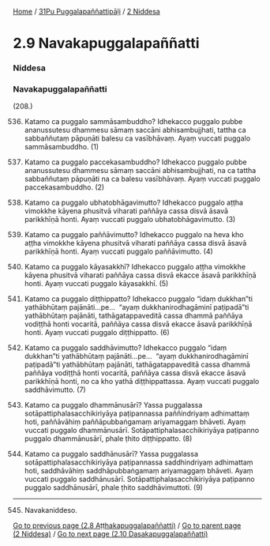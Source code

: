 
[Home](/) / [31Pu Puggalapaññattipāḷi](../../31Pu.md) / [2 Niddesa](../2.md)

# 2.9 Navakapuggalapaññatti

### Niddesa

### Navakapuggalapaññatti

(208.)

536. Katamo ca puggalo sammāsambuddho? Idhekacco puggalo pubbe ananussutesu dhammesu sāmaṃ saccāni abhisambujjhati, tattha ca sabbaññutaṃ pāpuṇāti balesu ca vasībhāvaṃ. Ayaṃ vuccati puggalo sammāsambuddho. (1)

537. Katamo ca puggalo paccekasambuddho? Idhekacco puggalo pubbe ananussutesu dhammesu sāmaṃ saccāni abhisambujjhati, na ca tattha sabbaññutaṃ pāpuṇāti na ca balesu vasībhāvaṃ. Ayaṃ vuccati puggalo paccekasambuddho. (2)

538. Katamo ca puggalo ubhatobhāgavimutto? Idhekacco puggalo aṭṭha vimokkhe kāyena phusitvā viharati paññāya cassa disvā āsavā parikkhīṇā honti. Ayaṃ vuccati puggalo ubhatobhāgavimutto. (3)

539. Katamo ca puggalo paññāvimutto? Idhekacco puggalo na heva kho aṭṭha vimokkhe kāyena phusitvā viharati paññāya cassa disvā āsavā parikkhīṇā honti. Ayaṃ vuccati puggalo paññāvimutto. (4)

540. Katamo ca puggalo kāyasakkhī? Idhekacco puggalo aṭṭha vimokkhe kāyena phusitvā viharati paññāya cassa disvā ekacce āsavā parikkhīṇā honti. Ayaṃ vuccati puggalo kāyasakkhī. (5)

541. Katamo ca puggalo diṭṭhippatto? Idhekacco puggalo “idaṃ dukkhan”ti yathābhūtaṃ pajānāti…pe…  “ayaṃ dukkhanirodhagāminī paṭipadā”ti yathābhūtaṃ pajānāti, tathāgatappaveditā cassa dhammā paññāya vodiṭṭhā honti vocaritā, paññāya cassa disvā ekacce āsavā parikkhīṇā honti. Ayaṃ vuccati puggalo diṭṭhippatto. (6)

542. Katamo ca puggalo saddhāvimutto? Idhekacco puggalo “idaṃ dukkhan”ti yathābhūtaṃ pajānāti…pe…  “ayaṃ dukkhanirodhagāminī paṭipadā”ti yathābhūtaṃ pajānāti, tathāgatappaveditā cassa dhammā paññāya vodiṭṭhā honti vocaritā, paññāya cassa disvā ekacce āsavā parikkhīṇā honti, no ca kho yathā diṭṭhippattassa. Ayaṃ vuccati puggalo saddhāvimutto. (7)

543. Katamo ca puggalo dhammānusārī? Yassa puggalassa sotāpattiphalasacchikiriyāya paṭipannassa paññindriyaṃ adhimattaṃ hoti, paññāvāhiṃ paññāpubbaṅgamaṃ ariyamaggaṃ bhāveti. Ayaṃ vuccati puggalo dhammānusārī. Sotāpattiphalasacchikiriyāya paṭipanno puggalo dhammānusārī, phale ṭhito diṭṭhippatto. (8)

544. Katamo ca puggalo saddhānusārī? Yassa puggalassa sotāpattiphalasacchikiriyāya paṭipannassa saddhindriyaṃ adhimattaṃ hoti, saddhāvāhiṃ saddhāpubbaṅgamaṃ ariyamaggaṃ bhāveti. Ayaṃ vuccati puggalo saddhānusārī. Sotāpattiphalasacchikiriyāya paṭipanno puggalo saddhānusārī, phale ṭhito saddhāvimuttoti. (9)

---

545. Navakaniddeso.



[Go to previous page (2.8 Aṭṭhakapuggalapaññatti)](2.8.md) / [Go to parent page (2 Niddesa)](../2.md) / [Go to next page (2.10 Dasakapuggalapaññatti)](2.10.md)


